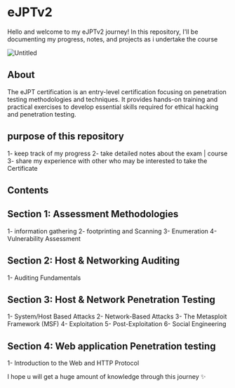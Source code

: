 # eJPTv2
Hello and welcome to my eJPTv2 journey! In this repository, I'll be documenting my progress, notes, and projects as i undertake the course

![Untitled](https://github.com/0xMajedf/eJPTv2/assets/158180710/03ab71ad-8f0f-4b66-bdca-55046bc1f761)


About
---------------

The eJPT certification is an entry-level certification focusing on penetration testing methodologies and techniques. It provides hands-on training and practical exercises to develop essential skills required for ethical hacking and penetration testing.

purpose of this repository
-----------------
1- keep track of my progress
2- take detailed notes about the exam | course
3- share my experience with other who may be interested to take the Certificate


Contents
------------------
Section 1: Assessment Methodologies
- 
1- information gathering
2- footprinting and Scanning
3- Enumeration
4- Vulnerability Assessment

Section 2: Host & Networking Auditing
-
1- Auditing Fundamentals 

Section 3: Host & Network Penetration Testing
-
1- System/Host Based Attacks
2- Network-Based Attacks
3- The Metasploit Framework (MSF)
4- Exploitation
5- Post-Exploitation
6- Social Engineering

Section 4: Web application Penetration testing
-
1- Introduction to the Web and HTTP Protocol

I hope u will get a huge amount of knowledge through this journey ✨

